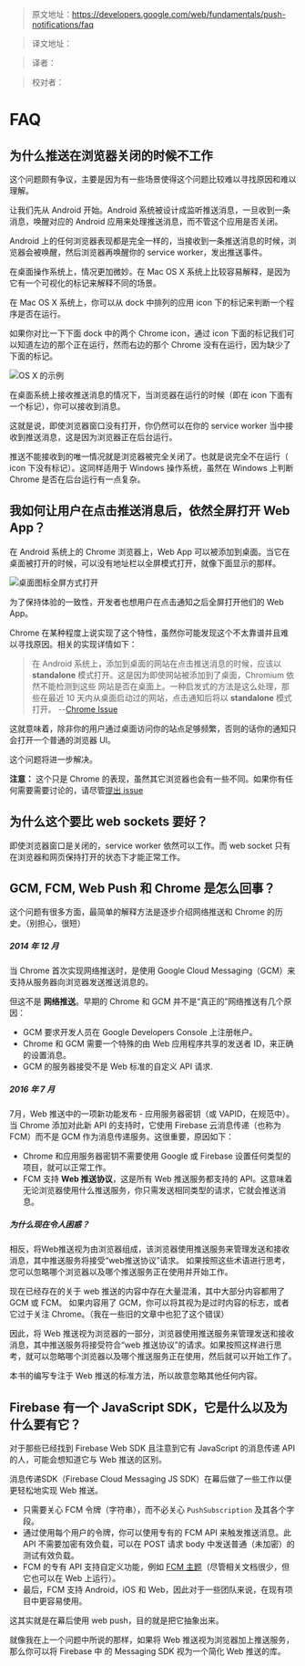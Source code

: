 >原文地址：https://developers.google.com/web/fundamentals/push-notifications/faq

>译文地址：

>译者：

>校对者：


# FAQ 

## 为什么推送在浏览器关闭的时候不工作

这个问题颇有争议，主要是因为有一些场景使得这个问题比较难以寻找原因和难以理解。

让我们先从 Android 开始。Android 系统被设计成监听推送消息，一旦收到一条消息，唤醒对应的 Android 应用来处理推送消息，而不管这个应用是否关闭。

Android 上的任何浏览器表现都是完全一样的，当接收到一条推送消息的时候，浏览器会被唤醒，然后浏览器再唤醒你的 service worker，发出推送事件。

在桌面操作系统上，情况更加微妙。在 Mac OS X 系统上比较容易解释，是因为它有一个可视化的标记来解释不同的场景。

在 Mac OS X 系统上，你可以从 dock 中排列的应用 icon 下的标记来判断一个程序是否在运行。

如果你对比一下下面 dock 中的两个 Chrome icon，通过 icon 下面的标记我们可以知道左边的那个正在运行，然而右边的那个 Chrome 没有在运行，因为缺少了下面的标记。

![ OS X 的示例](./images/faq/os-x-dock.png)

在桌面系统上接收推送消息的情况下，当浏览器在运行的时候（即在 icon 下面有一个标记），你可以接收到消息。

这就是说，即使浏览器窗口没有打开，你仍然可以在你的 service worker 当中接收到推送消息，这是因为浏览器正在后台运行。

推送不能接收到的唯一情况就是浏览器被完全关闭了。也就是说完全不在运行（ icon 下没有标记）。这同样适用于 Windows 操作系统，虽然在 Windows 上判断 Chrome 是否在后台运行有一点复杂。

## 我如何让用户在点击推送消息后，依然全屏打开 Web App？

在 Android 系统上的 Chrome 浏览器上，Web App 可以被添加到桌面。当它在桌面被打开的时候，可以没有地址栏以全屏模式打开，就像下面显示的那样。

![桌面图标全屏方式打开](./images/faq/gauntface-homescreen-to-fullscreen.png)

为了保持体验的一致性，开发者也想用户在点击通知之后全屏打开他们的 Web App。

Chrome 在某种程度上说实现了这个特性，虽然你可能发现这个不太靠谱并且难以寻找原因。相关的实现详情如下：

> 在 Android 系统上，添加到桌面的网站在点击推送消息的时候，应该以 **standalone** 模式打开。这是因为即使网站被添加到了桌面，Chromium 依然不能检测到这些
> 网站是否在桌面上。一种启发式的方法是这么处理，那些在最近 10 天内从桌面启动过的网站，点击通知后将以 **standalone** 模式打开。
> --[Chrome Issue](https://bugs.chromium.org/p/chromium/issues/detail?id=541711)

这就意味着，除非你的用户通过桌面访问你的站点足够频繁，否则的话你的通知只会打开一个普通的浏览器 UI。

这个问题将进一步解决。

**注意：** 这个只是 Chrome 的表现，虽然其它浏览器也会有一些不同。如果你有任何需要需要讨论的，请尽管[提出 issue](https://github.com/gauntface/web-push-book/issues)

## 为什么这个要比 web sockets 要好？

即使浏览器窗口是关闭的，service worker 依然可以工作。而 web socket 只有在浏览器和网页保持打开的状态下才能正常工作。

## GCM, FCM, Web Push 和 Chrome 是怎么回事？

这个问题有很多方面，最简单的解释方法是逐步介绍网络推送和 Chrome 的历史。（别担心，很短）

##### 2014 年 12 月
当 Chrome 首次实现网络推送时，是使用 Google Cloud Messaging（GCM）来支持从服务器向浏览器发送推送消息的。

但这不是 **网络推送**。早期的 Chrome 和 GCM 并不是“真正的”网络推送有几个原因：

- GCM 要求开发人员在 Google Developers Console 上注册帐户。
- Chrome 和 GCM 需要一个特殊的由 Web 应用程序共享的发送者 ID，来正确的设置消息。
- GCM 的服务器接受不是 Web 标准的自定义 API 请求.

##### 2016 年 7 月
7月，Web 推送中的一项新功能发布 - 应用服务器密钥（或 VAPID，在规范中）。当 Chrome 添加对此新 API 的支持时，它使用 Firebase 云消息传递（也称为 FCM）而不是 GCM 作为消息传递服务。这很重要，原因如下：

- Chrome 和应用服务器密钥不需要使用 Google 或 Firebase 设置任何类型的项目，就可以正常工作。
- FCM 支持 **Web 推送协议**，这是所有 Web 推送服务都支持的 API。这意味着无论浏览器使用什么推送服务，你只需发送相同类型的请求，它就会推送消息。

##### 为什么现在令人困惑？
相反，将Web推送视为由浏览器组成，该浏览器使用推送服务来管理发送和接收消息，其中推送服务将接受“web推送协议”请求。 如果按照这些术语进行思考，您可以忽略哪个浏览器以及哪个推送服务正在使用并开始工作。

现在已经存在的关于 web 推送的内容中存在大量混淆，其中大部分内容都用了 GCM 或 FCM。 如果内容用了 GCM，你可以将其视为是过时内容的标志，或者它过于关注 Chrome。（我在一些旧的文章中也犯了这个错误）

因此，将 Web 推送视为浏览器的一部分，浏览器使用推送服务来管理发送和接收消息，其中推送服务将接受符合“web 推送协议”的请求。如果按照这样进行思考，就可以忽略哪个浏览器以及哪个推送服务正在使用，然后就可以开始工作了。

本书的编写专注于 Web 推送的标准方法，所以故意忽略其他任何内容。

## Firebase 有一个 JavaScript SDK，它是什么以及为什么要有它？
对于那些已经找到 Firebase Web SDK 且注意到它有 JavaScript 的消息传递 API 的人，可能会想知道它与 Web 推送的区别。

消息传递SDK（Firebase Cloud Messaging JS SDK）在幕后做了一些工作以便更轻松地实现 Web 推送。

- 只需要关心 FCM 令牌（字符串），而不必关心 `PushSubscription` 及其各个字段。
- 通过使用每个用户的令牌，你可以使用专有的 FCM API 来触发推送消息。此 API 不需要加密有效负载，可以在 POST 请求 body 中发送普通（未加密）的测试有效负载。
- FCM 的专有 API 支持自定义功能，例如 [FCM 主题](https://firebase.google.com/docs/cloud-messaging/android/topic-messaging)（尽管相关文档很少，但它也可以在 Web 上运行）。
- 最后，FCM 支持 Android，iOS 和 Web，因此对于一些团队来说，在现有项目中更容易使用。

这其实就是在幕后使用 web push，目的就是把它抽象出来。

就像我在上一个问题中所说的那样，如果将 Web 推送视为浏览器加上推送服务，那么你可以将 Firebase 中 的 Messaging SDK 视为一个简化 Web 推送的库。
